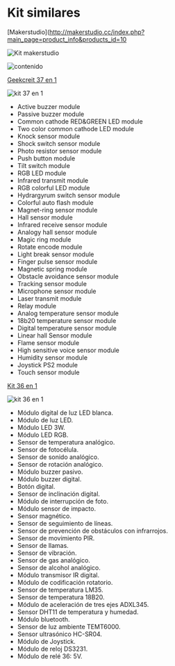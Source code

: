 # Kit similares

[Makerstudio](http://makerstudio.cc/index.php?main_page=product_info&products_id=10

![Kit makerstudio](http://makerstudio.cc/images/products/AK%20Electronic%20Brick%20Kit%20020.JPG)

![contenido](http://i01.i.aliimg.com/img/pb/726/583/936/936583726_927.jpg)

[Geekcreit 37 en 1](https://www.banggood.com/Geekcreit-37-In-1-Sensor-Module-Board-Set-Kit-For-Arduino-p-1137051.html)

![kit 37 en 1](https://img1.banggood.com/thumb/large/oaupload/banggood/images/23/AA/1fece5b5-6920-41d2-a1a2-aef858aed41f.jpg)

* Active buzzer module
* Passive buzzer module
* Common cathode RED&GREEN LED module
* Two color common cathode LED module
* Knock sensor module
* Shock switch sensor module
* Photo resistor sensor module
* Push button module
* Tilt switch module
* RGB LED module
* Infrared transmit module
* RGB colorful LED module
* Hydrargyrum switch sensor module
* Colorful auto flash module
* Magnet-ring sensor module
* Hall sensor module
* Infrared receive sensor module
* Analogy hall sensor module
* Magic ring module
* Rotate encode module
* Light break sensor module
* Finger pulse sensor module
* Magnetic spring module
* Obstacle avoidance sensor module
* Tracking sensor module
* Microphone sensor module
* Laser transmit module
* Relay module
* Analog temperature sensor module
* 18b20 temperature sensor module
* Digital temperature sensor module
* Linear hall Sensor module
* Flame sensor module
* High sensitive voice sensor module
* Humidity sensor module
* Joystick PS2 module
* Touch sensor module


[Kit 36 en 1](https://www.todoelectronica.com/es/kit-educativo-de-36-sensores-para-arduino-p-110181.html)

![kit 36 en 1](https://www.todoelectronica.com/215979-large_default/kit-educativo-de-36-sensores-para-arduino.jpg)

* Módulo digital de luz LED blanca.
* Módulo de luz LED.
* Módulo LED 3W.
* Módulo LED RGB.
* Sensor de temperatura analógico.
* Sensor de fotocélula.
* Sensor de sonido analógico.
* Sensor de rotación analógico.
* Módulo buzzer pasivo.
* Módulo buzzer digital.
* Botón digital.
* Sensor de inclinación digital.
* Módulo de interrupción de foto.
* Módulo sensor de impacto.
* Sensor magnético.
* Sensor de seguimiento de líneas.
* Sensor de prevención de obstáculos con infrarrojos.
* Sensor de movimiento PIR.
* Sensor de llamas.
* Sensor de vibración.
* Sensor de gas analógico.
* Sensor de alcohol analógico.
* Módulo transmisor IR digital.
* Módulo de codificación rotatorio.
* Sensor de temperatura LM35.
* Sensor de temperatura 18B20.
* Módulo de aceleración de tres ejes ADXL345.
* Sensor DHT11 de temperatura y humedad.
* Módulo bluetooth.
* Sensor de luz ambiente TEMT6000.
* Sensor ultrasónico HC-SR04.
* Módulo de Joystick.
* Módulo de reloj DS3231.
* Módulo de relé 36: 5V.

